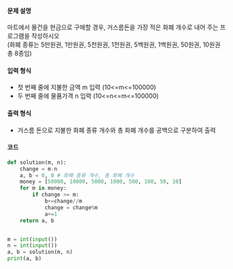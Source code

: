 #### 문제 설명
마트에서 물건을 현금으로 구매할 경우, 거스름돈을 가장 적은 화폐 개수로 내어 주는 프로그램을 작성하시오<br>
(화폐 종류는 5만원권, 1만원권, 5천원권, 1천원권, 5백원권, 1백원권, 50원권, 10원권 총 8종임)

#### 입력 형식
- 첫 번째 줄에 지불한 금액 m 입력 (10<=m<=100000)
- 두 번째 줄에 물품가격 n 입력 (10<=n<=m<=100000)

#### 출력 형식
- 거스름 돈으로 지불한 화폐 종류 개수와 총 화폐 개수를 공백으로 구분하여 출력

#### 코드
```python
def solution(m, n):
	change = m-n
	a, b = 0, 0 # 화폐 종류 개수, 총 화폐 개수
	money = [50000, 10000, 5000, 1000, 500, 100, 50, 10]
	for m in money:
		if change >= m:
			b+=change//m
			change = change%m
			a+=1
	return a, b


m = int(input())
n = int(input())
a, b = solution(m, n)
print(a, b)
```
